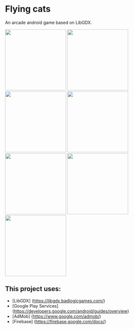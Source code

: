 # Flying cats
An arcade android game based on LibGDX.

<img src="https://cloud.githubusercontent.com/assets/13711706/22929190/fc3306a4-f2c2-11e6-9ec7-283b8206af95.png" width="200dp"/>
<img src="https://cloud.githubusercontent.com/assets/13711706/22929192/fc37e782-f2c2-11e6-998c-83e2274c6449.png" width="200dp"/>
<img src="https://cloud.githubusercontent.com/assets/13711706/22929193/fc3840ba-f2c2-11e6-9884-d955e1ff5fba.png" width="200dp"/>
<img src="https://cloud.githubusercontent.com/assets/13711706/22929191/fc37c66c-f2c2-11e6-8ed8-eca257a60625.png" width="200dp"/>
<img src="https://cloud.githubusercontent.com/assets/13711706/22929194/fc3a8ca8-f2c2-11e6-82d4-f43c5c92141b.png" width="200dp"/>
<img src="https://cloud.githubusercontent.com/assets/13711706/22929195/fc3be512-f2c2-11e6-9990-c2fc3e49c865.png" width="200dp"/>
<img src="https://cloud.githubusercontent.com/assets/13711706/22929196/fc545138-f2c2-11e6-97c9-bf75409aa451.png" width="200dp"/>


## This project uses:
* [LibGDX] (https://libgdx.badlogicgames.com/)
* [Google Play Services] (https://developers.google.com/android/guides/overview)
* [AdMob] (https://www.google.com/admob/)
* [Firebase] (https://firebase.google.com/docs/)
